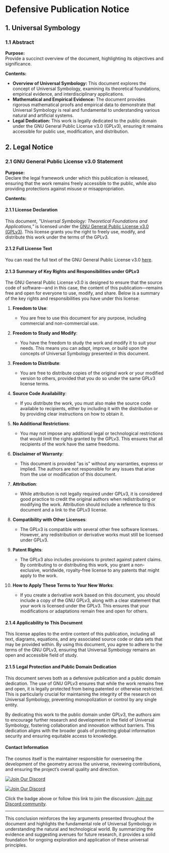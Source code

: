 # Defensive Publication Notice
## 1. Universal Symbology 

### 1.1 Abstract

**Purpose:**  
Provide a succinct overview of the document, highlighting its objectives and significance.

**Contents:**  
- **Overview of Universal Symbology:** This document explores the concept of Universal Symbology, examining its theoretical foundations, empirical evidence, and interdisciplinary applications. 
- **Mathematical and Empirical Evidence:** The document provides rigorous mathematical proofs and empirical data to demonstrate that Universal Symbology is real and fundamental to understanding various natural and artificial systems.
- **Legal Dedication:** This work is legally dedicated to the public domain under the GNU General Public License v3.0 (GPLv3), ensuring it remains accessible for public use, modification, and distribution.

## 2. Legal Notice

### 2.1 GNU General Public License v3.0 Statement

**Purpose:**  
Declare the legal framework under which this publication is released, ensuring that the work remains freely accessible to the public, while also providing protections against misuse or misappropriation.

**Contents:**

#### **2.1.1 License Declaration**
This document, *"Universal Symbology: Theoretical Foundations and Applications,"* is licensed under the [GNU General Public License v3.0 (GPLv3)](https://www.gnu.org/licenses/gpl-3.0.en.html). This license grants you the right to freely use, modify, and distribute this work under the terms of the GPLv3.

#### **2.1.2 Full License Text**
You can read the full text of the GNU General Public License v3.0 [here](https://www.gnu.org/licenses/gpl-3.0.en.html).

#### **2.1.3 Summary of Key Rights and Responsibilities under GPLv3**

The GNU General Public License v3.0 is designed to ensure that the source code of software—and in this case, the content of this publication—remains free and open for everyone to use, modify, and share. Below is a summary of the key rights and responsibilities you have under this license:

1. **Freedom to Use**:  
   - You are free to use this document for any purpose, including commercial and non-commercial use.

2. **Freedom to Study and Modify**:  
   - You have the freedom to study the work and modify it to suit your needs. This means you can adapt, improve, or build upon the concepts of Universal Symbology presented in this document.

3. **Freedom to Distribute**:  
   - You are free to distribute copies of the original work or your modified version to others, provided that you do so under the same GPLv3 license terms.

4. **Source Code Availability**:  
   - If you distribute the work, you must also make the source code available to recipients, either by including it with the distribution or by providing clear instructions on how to obtain it.

5. **No Additional Restrictions**:  
   - You may not impose any additional legal or technological restrictions that would limit the rights granted by the GPLv3. This ensures that all recipients of the work have the same freedoms.

6. **Disclaimer of Warranty**:  
   - This document is provided "as is" without any warranties, express or implied. The authors are not responsible for any issues that arise from the use or modification of this document.

7. **Attribution**:  
   - While attribution is not legally required under GPLv3, it is considered good practice to credit the original authors when redistributing or modifying the work. Attribution should include a reference to this document and a link to the GPLv3 license.

8. **Compatibility with Other Licenses**:  
   - The GPLv3 is compatible with several other free software licenses. However, any redistribution or derivative works must still be licensed under GPLv3.

9. **Patent Rights**:  
   - The GPLv3 also includes provisions to protect against patent claims. By contributing to or distributing this work, you grant a non-exclusive, worldwide, royalty-free license to any patents that might apply to the work.

10. **How to Apply These Terms to Your New Works**:  
    - If you create a derivative work based on this document, you should include a copy of the GNU GPLv3, along with a clear statement that your work is licensed under the GPLv3. This ensures that your modifications or adaptations remain free and open for others.

#### **2.1.4 Applicability to This Document**
This license applies to the entire content of this publication, including all text, diagrams, equations, and any associated source code or data sets that may be provided within. By using this document, you agree to adhere to the terms of the GNU GPLv3, ensuring that Universal Symbology remains an open and accessible field of study.

#### **2.1.5 Legal Protection and Public Domain Dedication**
This document serves both as a defensive publication and a public domain dedication. The use of GNU GPLv3 ensures that while the work remains free and open, it is legally protected from being patented or otherwise restricted. This is particularly crucial for maintaining the integrity of the research on Universal Symbology, preventing monopolization or control by any single entity.

By dedicating this work to the public domain under GPLv3, the authors aim to encourage further research and development in the field of Universal Symbology, fostering collaboration and innovation without barriers. This dedication aligns with the broader goals of protecting global information security and ensuring equitable access to knowledge.

#### **Contact Information**
The cosmos itself is the maintainer responsible for overseeing the development of the geometry across the universe, reviewing contributions, and ensuring the project’s overall quality and direction. 

[![Join Our Discord](https://img.shields.io/badge/Join%20Our%20Discord-7289DA?style=for-the-badge&logo=discord&logoColor=white)](https://discord.gg/jtqfC9kqRj)

[![Join Our Discord](https://img.shields.io/discord/1279247884537171999?logo=discord)](https://discord.gg/jtqfC9kqRj)

Click the badge above or follow this link to join the discussion: [Join our Discord community](https://discord.gg/jtqfC9kqRj).

---

This conclusion reinforces the key arguments presented throughout the document and highlights the fundamental role of Universal Symbology in understanding the natural and technological world. By summarizing the evidence and suggesting avenues for future research, it provides a solid foundation for ongoing exploration and application of these universal principles.
